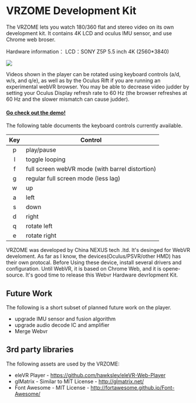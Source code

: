 VRZOME Development Kit
================

The VRZOME lets you watch 180/360 flat and stereo video on its own development kit. It contains 4K LCD and oculus IMU sensor, and use Chrome web broser.

Hardware information：
LCD：SONY Z5P 5.5 inch 4K (2560*3840)

![](https://img.alicdn.com/imgextra/i2/2737832668/TB24wGObeUXBuNjt_a0XXcysXXa_!!2737832668.jpg)

Videos shown in the player can be rotated using keyboard controls  (a/d, w/s, and q/e), as well as by the Oculus Rift if you are running an experimental webVR browser. You may be able to decrease video judder by setting your Oculus Display refresh rate to 60 Hz (the browser refreshes at 60 Hz and the slower mismatch can cause judder).

#### [Go check out the demo!](https://vrzome.github.io/WebVR-Development-Kit/) ####

The following table documents the keyboard controls currently available.

| Key | Control           |
|:-----:|-------------|
| p   | play/pause |
| l   | toggle looping |
| f   | full screen webVR mode (with barrel distortion) |
| g   | regular full screen mode (less lag) |
| w   | up |
| a   | left |
| s   | down |
| d   | right |
| q   | rotate left |
| e   | rotate right |

VRZOME was developed by China NEXUS tech .ltd. It's desinged for WebVR develoment. As far as I know, the devices(Oculus/PSVR/other HMD) has their own protocal. Before Using these device, install several drivers and configuration. Until WebVR, it is based on Chrome Web, and it is opene-source. It's good time to release this Webvr Hardware devrlopment Kit.

## Future Work ##
The following is a short subset of planned future work on the player.
- upgrade IMU sensor and fusion algorithm
- upgrade audio decode IC and amplifier
- Merge Webvr

## 3rd party libraries ##
The following assets are used by the VRZOME:
- eleVR Player - https://github.com/hawksley/eleVR-Web-Player
- glMatrix - Similar to MIT License - http://glmatrix.net/
- Font Awesome - MIT License - http://fortawesome.github.io/Font-Awesome/
